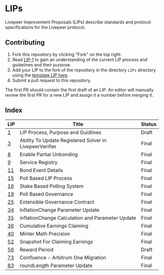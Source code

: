# LIPs

Livepeer Improvement Proposals (LIPs) describe standards and protocol specifications for the Livepeer protocol.

## Contributing

1. Fork this repository by clicking "Fork" on the top right.
2. Read [LIP-1](LIPs/LIP-1.md) to gain an understanding of the current LIP process and guidelines and their purpose.
4. Add your LIP to the fork of the repository in the directory `LIPs` directory using the [template LIP here](LIP-X.md).
5. Submit a pull request to this repository.

The first PR should contain the first draft of an LIP. An editor will manually review the first PR for a new LIP and assign it a number before merging it.

## Index

| LIP                  | Title                                                   | Status |
| -------------------- | ------------------------------------------------------- | ------ |
| [1](LIPs/LIP-1.md)   | LIP Process, Purpose and Guidlines                      | Draft  |
| [3](LIPs/LIP-3.md)   | Ability To Update Registered Solver in LivepeerVerifier | Final  |
| [8](LIPs/LIP-8.md)   | Enable Partial Unbonding                                | Final  |
| [9](LIPs/LIP-9.md)   | Service Registry                                        | Final  |
| [11](LIPs/LIP-11.md) | Bond Event Details                                      | Final  |
| [15](LIPs/LIP-15.md) | Poll Based LIP Process                                  | Final  |
| [16](LIPs/LIP-16.md) | Stake Based Polling System                              | Final  |
| [19](LIPs/LIP-19.md) | Poll Based Governance                                   | Final  |
| [25](LIPs/LIP-25.md) | Extensible Governance Contract                          | Final  |
| [34](LIPs/LIP-34.md) | InflationChange Parameter Update                        | Final  |
| [35](LIPs/LIP-35.md) | inflationChange Calculation and Parameter Update        | Final  |
| [36](LIPs/LIP-36.md) | Cumulative Earnings Claiming                            | Final  |
| [40](LIPs/LIP-40.md) | Minter Math Precision                                   | Final  |
| [52](LIPs/LIP-52.md) | Snapshot For Claiming Earnings                          | Final  |
| [56](LIPs/LIP-56.md) | Reward Period                                           | Draft  |
| [73](LIPs/LIP-73.md) | Confluence - Arbitrum One Migration                     | Final  |
| [83](LIPs/LIP-83.md) | roundLength Parameter Update                            | Final  |
